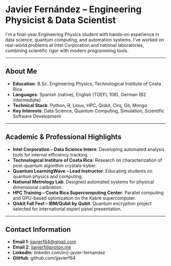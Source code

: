 # Javier Fernández – Engineering Physicist & Data Scientist

I'm a final-year Engineering Physics student with hands-on experience in data science, quantum computing, and automation systems. I’ve worked on real-world problems at Intel Corporation and national laboratories, combining scientific rigor with modern programming tools.

---

## About Me

- **Education**: B.Sc. Engineering Physics, Technological Institute of Costa Rica  
- **Languages**: Spanish (native), English (TOEFL 108), German (B2 intermediate)  
- **Technical Stack**: Python, R, Linux, HPC, Qiskit, Cirq, Git, Mongo
- **Key Interests**: Data Science, Quantum Computing, Simulation, Scientific Software Development

---

## Academic & Professional Highlights

- **Intel Corporation – Data Science Intern**: Developing automated analysis tools for internal efficiency tracking.
- **Technological Institure of Costa Rica**: Research on characterization of post-quantum algorithm crystals-kyber.
- **Quantum LearningWave – Lead Instructor**: Educating students on quantum physics and computing.
- **National Metrology Lab**: Designed automated systems for physical dimensional calibration.
- **HPC Training – Costa Rica Supercomputing Center**: Parallel computing and GPU-based optimization on the Kabré supercomputer.
- **Qiskit Fall Fest – IBM/Qubit by Qubit**: Quantum encryption project selected for international expert panel presentation.

---

## Contact Information

- **Email 1**: jjavierf64@gmail.com
- **Email 2**: jjavierf@proton.me
- **LinkedIn**: linkedin.com/in/j-javier-fernandez
- **GitHub**: github.com/jjavierf64
